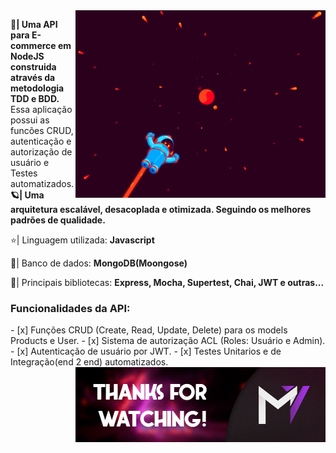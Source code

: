 <img src="./github/header.gif" min-width="400px" max-width="400px" width="400px" align="right" alt="header 1">

<p align="left"> 
  <strong>🚀| Uma API para E-commerce em NodeJS construida através da metodologia TDD e BDD.</strong> Essa aplicação possui as funcões CRUD, autenticação e autorização de usuário e Testes automatizados. <br />
  <strong>🪐| Uma arquitetura escalável, desacoplada e otimizada. Seguindo os melhores padrões de qualidade.</strong>
  
</p>

<p align="left">
  ⭐| Linguagem utilizada: <strong>Javascript</strong>
</p>

<p align="left">
  💽| Banco de dados: <strong>MongoDB(Moongose)</strong>
</p>

<p align="left">
  💼| Principais bibliotecas: <strong>Express, Mocha, Supertest, Chai, JWT e outras... </strong>
</p>

### <strong>Funcionalidades da API:</strong>

<div align="left">
- [x] Funções CRUD (Create, Read, Update, Delete) para os models Products e User.
- [x] Sistema de autorização ACL (Roles: Usuário e Admin).
- [x] Autenticação de usuário por JWT.
- [x] Testes Unitarios e de Integração(end 2 end) automatizados.
<div/>
<img src="./github/thanksfw.png" min-width="400px" max-width="400px" width="400px" align="right" alt="header 2">
